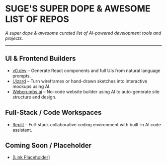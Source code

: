 # SUGE'S SUPER DOPE & AWESOME LIST OF REPOS  
_A super dope & awesome curated list of AI-powered development tools and projects._

---

## UI & Frontend Builders
- <a href="https://v0.dev/" target="_blank">v0.dev</a> – Generate React components and full UIs from natural language prompts.
- <a href="https://uizard.io/" target="_blank">Uizard</a> – Turn wireframes or hand-drawn sketches into interactive mockups using AI.
- <a href="https://webcrumbs.ai/" target="_blank">Webcrumbs.ai</a> – No-code website builder using AI to auto-generate site structure and design.

## Full-Stack / Code Workspaces
- <a href="https://replit.com/" target="_blank">Replit</a> – Full-stack collaborative coding environment with built-in AI code assistant.

## Coming Soon / Placeholder
- <a href="https://" target="_blank">[Link Placeholder]</a>